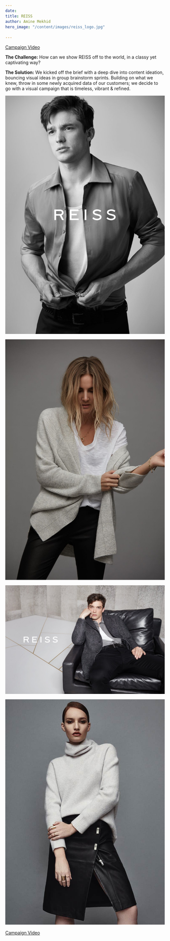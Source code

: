 ```yaml
---
date: 
title: REISS
author: Amine Mekhid
hero_image: "/content/images/reiss_logo.jpg"

---
```

[Campaign Video](https://www.youtube.com/watch?v=C7jt6442NjM "Campaign Video")

**The Challenge:** How can we show REISS off to the world, in a classy yet captivating way?

**The Solution:** We kicked off the brief with a deep dive into content ideation, bouncing visual ideas in group brainstorm sprints. Building on what we knew, throw in some newly acquired data of our customers; we decide to go with a visual campaign that is timeless, vibrant & refined.

![](/content/images/reiss10.jpg)

![](/content/images/reiss11.jpg)

![](/content/images/reiss12.jpg)

![](/content/images/reiss13.jpg)

[Campaign Video](https://www.youtube.com/watch?v=C7jt6442NjM "Campaign Video")